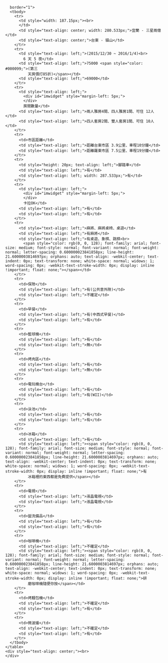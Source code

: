 <html>
  <head>
    <meta content="text/html; charset=UTF-8" http-equiv="content-type">
    <title>2016</title>
  </head>
  <body>
    <table style="text-align: left; margin-left: auto; margin-right: auto; width: 798px; height: 561px;"

      border="1">
      <tbody>
        <tr>
          <td style="width: 187.15px;"><br>
          </td>
          <td style="text-align: center; width: 280.533px;">宜蘭 - 三星兩億</td>
          <td style="text-align: center;">台東 - 貓山</td>
        </tr>
        <tr>
          <td style="text-align: left;">(2015/12/30 ~ 2016/1/4)<br>
            6 天 5 夜</td>
          <td style="text-align: left;">75000 <span style="color: #000099;">(第三
              天房價打85折)</span></td>
          <td style="text-align: left;">69000</td>
        </tr>
        <tr>
          <td style="text-align: left;">
            <div id="imwidget" style="margin-left: 5px;">
            </div>
            房間數量</td>
          <td style="text-align: left;">兩人雅房4間、四人雅房1間、可住 12人</td>
          <td style="text-align: left;">四人套房2間、雙人套房1間、可住 10人</td>
        </tr>
        <tr>
          <td>市區距離</td>
          <td style="text-align: left;">距離台東市區 3.9公里、車程10分鐘</td>
          <td style="text-align: left;">距離羅東市區 7.5公里、車程19分鐘</td>
        </tr>
        <tr>
          <td style="height: 20px; text-align: left;">腳踏車</td>
          <td style="text-align: left;">有</td>
          <td style="text-align: left; width: 287.533px;">有</td>
        </tr>
        <tr>
          <td style="text-align: left;">
            <div id="imwidget" style="margin-left: 5px;">
            </div>
            卡拉OK</td>
          <td style="text-align: left;">有</td>
          <td style="text-align: left;">有</td>
        </tr>
        <tr>
          <td style="text-align: left;">麻將、麻將桌椅、桌遊</td>
          <td style="text-align: left;">有麻將</td>
          <td style="text-align: left;">有桌遊、象棋、跳棋<br>
            <span style="color: rgb(0, 0, 128); font-family: arial; font-size: medium; font-style: normal; font-variant: normal; font-weight: normal; letter-spacing: 0.600000023841858px; line-height: 21.6000003814697px; orphans: auto; text-align: -webkit-center; text-indent: 0px; text-transform: none; white-space: normal; widows: 1; word-spacing: 0px; -webkit-text-stroke-width: 0px; display: inline !important; float: none;"></span></td>
        </tr>
        <tr>
          <td>保險</td>
          <td style="text-align: left;">有(公共意外險)</td>
          <td style="text-align: left;">不確定</td>
        </tr>
        <tr>
          <td>早餐</td>
          <td style="text-align: left;">有(中西式早餐)</td>
          <td style="text-align: left;">有</td>
        </tr>
        <tr>
          <td>籃球機</td>
          <td style="text-align: left;">有</td>
          <td style="text-align: left;">無</td>
        </tr>
        <tr>
          <td>烤肉區</td>
          <td style="text-align: left;">有</td>
          <td style="text-align: left;">無</td>
        </tr>
        <tr>
          <td>電玩機台</td>
          <td style="text-align: left;">有</td>
          <td style="text-align: left;">有(WII)</td>
        </tr>
        <tr>
          <td>泳池</td>
          <td style="text-align: left;">有</td>
          <td style="text-align: left;">有</td>
        </tr>
        <tr>
          <td>冰箱</td>
          <td style="text-align: left;">有</td>
          <td style="text-align: left;"><span style="color: rgb(0, 0, 128); font-family: arial; font-size: medium; font-style: normal; font-variant: normal; font-weight: normal; letter-spacing: 0.600000023841858px; line-height: 21.6000003814697px; orphans: auto; text-align: -webkit-center; text-indent: 0px; text-transform: none; white-space: normal; widows: 1; word-spacing: 0px; -webkit-text-stroke-width: 0px; display: inline !important; float: none;">有
              冰箱裡的東西都是免費提供</span></td>
        </tr>
        <tr>
          <td>電視</td>
          <td style="text-align: left;">液晶電視</td>
          <td style="text-align: left;">液晶電視</td>
        </tr>
        <tr>
          <td>盥洗備品</td>
          <td style="text-align: left;">有</td>
          <td style="text-align: left;">有</td>
        </tr>
        <tr>
          <td>咖啡機</td>
          <td style="text-align: left;">不確定</td>
          <td style="text-align: left;"><span style="color: rgb(0, 0, 128); font-family: arial; font-size: medium; font-style: normal; font-variant: normal; font-weight: normal; letter-spacing: 0.600000023841858px; line-height: 21.6000003814697px; orphans: auto; text-align: -webkit-center; text-indent: 0px; text-transform: none; white-space: normal; widows: 1; word-spacing: 0px; -webkit-text-stroke-width: 0px; display: inline !important; float: none;">研
              磨咖啡機隨便你按</span></td>
        </tr>
        <tr>
          <td>烤麵包機</td>
          <td style="text-align: left;">不確定</td>
          <td style="text-align: left;">有</td>
        </tr>
        <tr>
          <td>微波爐</td>
          <td style="text-align: left;">不確定</td>
          <td style="text-align: left;">有</td>
        </tr>
      </tbody>
    </table>
    <div style="text-align: center;"><br>
    </div>
  </body>
</html>


